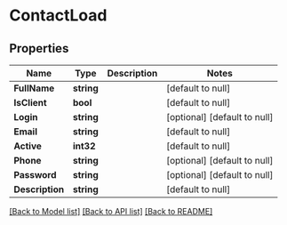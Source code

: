 # ContactLoad

## Properties
Name | Type | Description | Notes
------------ | ------------- | ------------- | -------------
**FullName** | **string** |  | [default to null]
**IsClient** | **bool** |  | [default to null]
**Login** | **string** |  | [optional] [default to null]
**Email** | **string** |  | [default to null]
**Active** | **int32** |  | [default to null]
**Phone** | **string** |  | [optional] [default to null]
**Password** | **string** |  | [optional] [default to null]
**Description** | **string** |  | [default to null]

[[Back to Model list]](../README.md#documentation-for-models) [[Back to API list]](../README.md#documentation-for-api-endpoints) [[Back to README]](../README.md)



